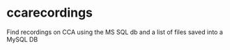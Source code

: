 ccarecordings
=============

Find recordings on CCA using the MS SQL db and a list of files saved into a MySQL DB

